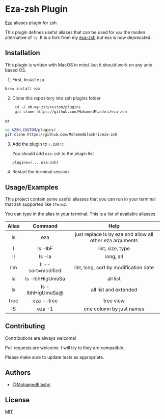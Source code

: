 
# Eza-zsh Plugin

[Eza](https://github.com/eza-community/eza) aliases plugin for zsh.

This plugin defines useful aliases that can be used for `eza` the moden alternative of `ls`. It is a fork from my [exa-zsh](https://github.com/MohamedElashri/exa-zsh) but exa is now deprecated. 



## Installation 
This plugin is written with MacOS in mind. but it should work on any unix based OS.

1. First, Install eza 

```bash
brew install eza
```
2. Clone this repository into zsh plugins folder 
   ```bash
    cd ~/.oh-my-zsh/custom/plugins
    git clone https://github.com/MohamedElashri/eza-zsh
   ```
 or 

```bash
cd $ZSH_CUSTOM/plugins/
git clone https://github.com/MohamedElashri/eza-zsh
```
3. Add the plugin to `/.zshrc`

   You should add `eza-zsh` to the plugin list 

   `plugins=(... eza-zsh)`

4. Restart the terminal session

  
## Usage/Examples
This project contain some useful aliasses that you can run in your terminal that zsh supported like `ITerm2`. 

You can type in the alias in your terminal. This is a list of available aliasses.


| Alias | Command            | Help                                                     |
|:-----:|:------------------:|:--------------------------------------------------------:|
| ls    | eza                | just replace ls by eza and allow all other eza arguments |
| l     | ls -lbF            | list, size, type                                         |
| ll    | ls -la             | long, all                                                |
| llm   | ll --sort=modified | list, long, sort by modification date                    |
| la    | ls -lbhHigUmuSa    | all list                                                 |
| lx    | ls -lbhHigUmuSa@   | all list and extended                                    |
| tree  | eza --tree         | tree view                                                |
| lS    | eza -1             | one column by just names                                 |

  
## Contributing

Contributions are always welcome!

Pull requests are welcome. I will try to they are compatible. 

Please make sure to update tests as appropriate.


  
## Authors

- [@MohamedElashri](https://www.github.com/MohamedElashri)

  
## License

[MIT](https://choosealicense.com/licenses/mit/)

  
